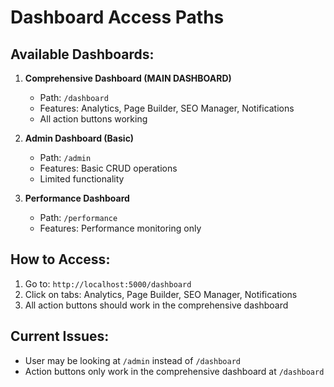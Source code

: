 # Dashboard Access Paths

## Available Dashboards:

1. **Comprehensive Dashboard (MAIN DASHBOARD)**
   - Path: `/dashboard`
   - Features: Analytics, Page Builder, SEO Manager, Notifications
   - All action buttons working

2. **Admin Dashboard (Basic)**
   - Path: `/admin`
   - Features: Basic CRUD operations
   - Limited functionality

3. **Performance Dashboard**
   - Path: `/performance`
   - Features: Performance monitoring only

## How to Access:

1. Go to: `http://localhost:5000/dashboard`
2. Click on tabs: Analytics, Page Builder, SEO Manager, Notifications
3. All action buttons should work in the comprehensive dashboard

## Current Issues:
- User may be looking at `/admin` instead of `/dashboard`
- Action buttons only work in the comprehensive dashboard at `/dashboard`